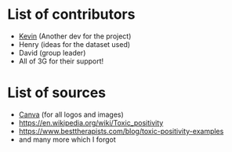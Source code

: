 # List of contributors
* [Kevin](https://github.com/KevinIsStupid) (Another dev for the project)
* Henry (ideas for the dataset used)
* David (group leader)
* All of 3G for their support!

# List of sources
* [Canva](https://www.canva.com/) (for all logos and images)
* https://en.wikipedia.org/wiki/Toxic_positivity
* https://www.besttherapists.com/blog/toxic-positivity-examples
* and many more which I forgot
